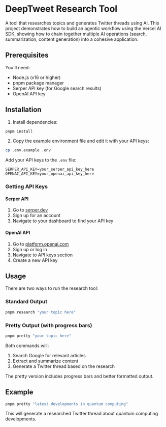 # DeepTweet Research Tool

A tool that researches topics and generates Twitter threads using AI. This project demonstrates how to build an agentic workflow using the Vercel AI SDK, showing how to chain together multiple AI operations (search, summarization, content generation) into a cohesive application.

## Prerequisites

You'll need:
- Node.js (v16 or higher)
- pnpm package manager
- Serper API key (for Google search results)
- OpenAI API key

## Installation

1. Install dependencies:
```bash
pnpm install
```

2. Copy the example environment file and edit it with your API keys:
```bash
cp .env.example .env
```

Add your API keys to the `.env` file:
```
SERPER_API_KEY=your_serper_api_key_here
OPENAI_API_KEY=your_openai_api_key_here
```

### Getting API Keys

#### Serper API
1. Go to [serper.dev](https://serper.dev)
2. Sign up for an account
3. Navigate to your dashboard to find your API key

#### OpenAI API
1. Go to [platform.openai.com](https://platform.openai.com)
2. Sign up or log in
3. Navigate to API keys section
4. Create a new API key

## Usage

There are two ways to run the research tool:

### Standard Output
```bash
pnpm research "your topic here"
```

### Pretty Output (with progress bars)
```bash
pnpm pretty "your topic here"
```

Both commands will:
1. Search Google for relevant articles
2. Extract and summarize content
3. Generate a Twitter thread based on the research

The pretty version includes progress bars and better formatted output.

## Example

```bash
pnpm pretty "latest developments in quantum computing"
```

This will generate a researched Twitter thread about quantum computing developments.
